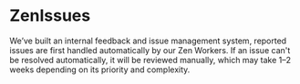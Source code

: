 # ZenIssues
We’ve built an internal feedback and issue management system, reported issues are first handled automatically by our Zen Workers. If an issue can't be resolved automatically, it will be reviewed manually, which may take 1–2 weeks depending on its priority and complexity.
